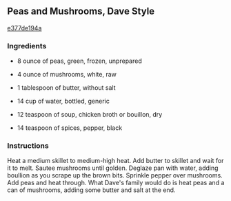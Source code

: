 ## Peas and Mushrooms, Dave Style

[e377de194a](http://www.food.com/recipe/peas-and-mushrooms-dave-style-109624)

### Ingredients

 - 8 ounce of peas, green, frozen, unprepared

 - 4 ounce of mushrooms, white, raw

 - 1 tablespoon of butter, without salt

 - 14 cup of water, bottled, generic

 - 12 teaspoon of soup, chicken broth or bouillon, dry

 - 14 teaspoon of spices, pepper, black

### Instructions

Heat a medium skillet to medium-high heat. Add butter to skillet and wait for it to melt. Sautee mushrooms until golden. Deglaze pan with water, adding boullion as you scrape up the brown bits. Sprinkle pepper over mushrooms. Add peas and heat through. What Dave's family would do is heat peas and a can of mushrooms, adding some butter and salt at the end.